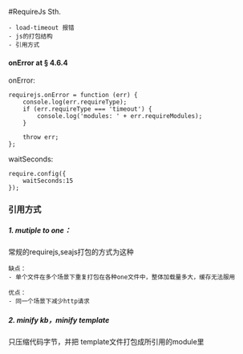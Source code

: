 #RequireJs Sth.

	- load-timeout 报错
	- js的打包结构
	- 引用方式


#### onError at § 4.6.4

onError:
	
	requirejs.onError = function (err) {
	    console.log(err.requireType);
	    if (err.requireType === 'timeout') {
	        console.log('modules: ' + err.requireModules);
	    }

    	throw err;
	};

waitSeconds:

	require.config({
    	waitSeconds:15
	});



### 引用方式

##### 1. mutiple to one：
常规的requirejs,seajs打包的方式为这种
	
	缺点：
	- 单个文件在多个场景下重复打包在各种one文件中，整体加载量多大，缓存无法服用
	
	优点：
	- 同一个场景下减少http请求

##### 2. minify kb，minify template
只压缩代码字节，并把 template文件打包成所引用的module里